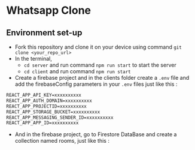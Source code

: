 # Whatsapp Clone

## Environment set-up

* Fork this repository and clone it on your device using command `git clone <your_repo_url>`
* In the terminal, 
    * `cd server` and run command `npm run start` to start the server
    * `cd client` and run command `npm run start`
* Create a firebase project and in the clients folder create a `.env` file and add the firebaseConfig parameters in your `.env` files just like this : 
```md
REACT_APP_API_KEY=xxxxxxxxxx
REACT_APP_AUTH_DOMAIN=xxxxxxxxxx
REACT_APP_PROJECTID=xxxxxxxxxx
REACT_APP_STORAGE_BUCKET=xxxxxxxxxx
REACT_APP_MESSAGING_SENDER_ID=xxxxxxxxxx
REACT_APP_APP_ID=xxxxxxxxxx
```

* And in the firebase project, go to Firestore DataBase and create a collection named rooms, just like this :
